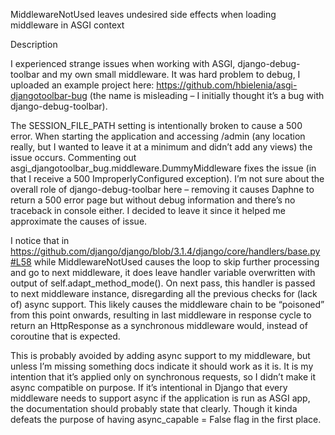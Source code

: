 MiddlewareNotUsed leaves undesired side effects when loading middleware in ASGI context

Description

I experienced strange issues when working with ASGI, django-debug-toolbar and my own small middleware. It was hard problem to debug, I uploaded an example project here: https://github.com/hbielenia/asgi-djangotoolbar-bug (the name is misleading – I initially thought it’s a bug with django-debug-toolbar).

The SESSION_FILE_PATH setting is intentionally broken to cause a 500 error. When starting the application and accessing /admin (any location really, but I wanted to leave it at a minimum and didn’t add any views) the issue occurs. Commenting out asgi_djangotoolbar_bug.middleware.DummyMiddleware fixes the issue (in that I receive a 500 ImproperlyConfigured exception). I’m not sure about the overall role of django-debug-toolbar here – removing it causes Daphne to return a 500 error page but without debug information and there’s no traceback in console either. I decided to leave it since it helped me approximate the causes of issue.

I notice that in https://github.com/django/django/blob/3.1.4/django/core/handlers/base.py#L58 while MiddlewareNotUsed causes the loop to skip further processing and go to next middleware, it does leave handler variable overwritten with output of self.adapt_method_mode(). On next pass, this handler is passed to next middleware instance, disregarding all the previous checks for (lack of) async support. This likely causes the middleware chain to be “poisoned” from this point onwards, resulting in last middleware in response cycle to return an HttpResponse as a synchronous middleware would, instead of coroutine that is expected.

This is probably avoided by adding async support to my middleware, but unless I’m missing something docs indicate it should work as it is. It is my intention that it’s applied only on synchronous requests, so I didn’t make it async compatible on purpose. If it’s intentional in Django that every middleware needs to support async if the application is run as ASGI app, the documentation should probably state that clearly. Though it kinda defeats the purpose of having async_capable = False flag in the first place.